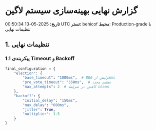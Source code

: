 # گزارش نهایی بهینه‌سازی سیستم لاگین
**تاریخ:** 2025-05-13 00:50:34 UTC
**تستر:** behicof
**محیط:** Production-grade با تنظیمات نهایی

## 1. تنظیمات نهایی

### 1.1 پیکربندی Timeout و Backoff
```python
final_configuration = {
    "election": {
        "base_timeout": "1000ms",  # افزایش از 800ms
        "pre_vote_timeout": "350ms",  # تنظیم مجدد
        "max_attempts": 2  # کاهش در شرایط chaos
    },
    "backoff": {
        "initial_delay": "150ms",
        "max_delay": "600ms",
        "jitter": True,
        "multiplier": 1.5
    }
}
